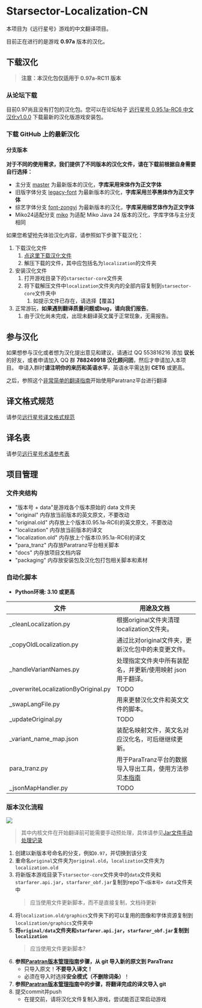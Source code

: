 ﻿# Starsector-Localization-CN

本项目为《远行星号》游戏的中文翻译项目。

目前正在进行的是游戏 **0.97a** 版本的汉化。

## 下载汉化

> **注意：本汉化包仅适用于 0.97a-RC11 版本**

### 从论坛下载

目前0.97尚且没有打包的汉化包。您可以在论坛帖子 [远行星号 0.95.1a-RC6 中文汉化v1.0.0](https://www.fossic.org/thread-3060-1-1.html) 下载最新的汉化版游戏安装包。

### 下载 GitHub 上的最新汉化

#### 分支版本
**对于不同的使用需求，我们提供了不同版本的汉化文件，请在下载前根据自身需要自行选择：**
- 主分支 [master](https://github.com/TruthOriginem/Starsector-Localization-CN/tree/master) 为最新版本的汉化，**字库采用宋体作为正文字体**
- 旧版字体分支 [legacy-font](https://github.com/TruthOriginem/Starsector-Localization-CN/tree/legacy-font) 为最新版本的汉化，**字库采用兰亭黑体作为正文字体**
- 综艺字体分支 [font-zongyi](https://github.com/TruthOriginem/Starsector-Localization-CN/tree/font-zongyi) 为最新版本的汉化，**字库采用综艺体作为正文字体**
- Miko24适配分支 [miko](https://github.com/TruthOriginem/Starsector-Localization-CN/tree/miko) 为适配 Miko Java 24 版本的汉化，字库字体与主分支相同

如果您希望抢先体验汉化内容，请参照如下步骤下载汉化：

1. 下载汉化文件
   1. [点这里下载汉化文件](https://github.com/TruthOriginem/Starsector-Localization-CN/archive/refs/heads/font-zongyi.zip)
   2. 解压下载的文件，其中应包括名为`localization`的文件夹
2. 安装汉化文件
   1. 打开游戏目录下的`starsector-core`文件夹
   2. 将下载解压文件中`localization`文件夹内的全部内容复制到`starsector-core`文件夹中
      1. 如提示文件已存在，请选择【覆盖】
3. 正常游玩，**如果遇到翻译质量问题或bug，请向我们报告**。
   1. 由于汉化尚未完成，出现未翻译英文属于正常现象，无需报告。 

## 参与汉化

如果想参与汉化或者想为汉化提出意见和建议，请通过 QQ 553816216 添加 **议长**的好友，或者申请加入 QQ 群 **788249918 汉化顾问团**，然后才申请加入本项目。
申请入群时**请注明你的来历和英语水平**，英语水平需达到 **CET6** 或更高。

之后，参照这个[非常简单的翻译指南](docs/paratranz/tut_translator.md)开始使用Paratranz平台进行翻译

## 译文格式规范

请参见[远行星号译文格式规范](docs/paratranz/format_standard.md)

## 译名表

请参见[远行星号术语参考表](https://paratranz.cn/projects/3489/terms)

## 项目管理

### 文件夹结构

* "版本号 + data"是游戏各个版本原始的 data 文件夹
* "original" 内存放当前版本的英文原文，不要改动
* "original.old" 内存放上个版本(0.95.1a-RC6)的英文原文，不要改动
* "localization" 内存放当前版本的译文
* "localization.old" 内存放上个版本(0.95.1a-RC6)的译文
* "para_tranz" 内存放Paratranz平台相关脚本
* "docs" 内存放项目文档内容
* "packaging" 内存放安装包及汉化包打包相关脚本和素材

### 自动化脚本

* **Python环境: 3.10 或更高**

| 文件                                  | 用途及文档                                                 |
|-------------------------------------|-------------------------------------------------------|
| _cleanLocalization.py               | 根据original文件夹清理localization文件夹。                       |
| _copyOldLocalization.py             | 通过比对original文件夹，更新汉化包中的未变更文件。                         |
| _handleVariantNames.py              | 处理指定文件夹中所有装配名，并更新/使用映射 json 用于翻译。                     |
| _overwriteLocalizationByOriginal.py | TODO                                                  |
| _swapLangFile.py                    | 用来更替汉化文件和英文文件的脚本。                                     |
| _updateOriginal.py                  | TODO                                                  |
| _variant_name_map.json              | 装配名映射文件，英文名对应汉化名，可后继继续更新。                             |
| para_tranz.py                       | 用于ParaTranz平台的数据导入导出工具，使用方法参见[本指南](docs/paratranz/tut_admin.md) |
| _jsonMapHandler.py                 | TODO                                                  |

### 版本汉化流程

![][flow-chart]

> 其中内核文件在开始翻译前可能需要手动预处理，具体请参见[Jar文件手动处理记录](docs/jar_manual_processing/jar_manual_processing.md)

1. 创建以新版本号命名的分支，例如`0.97`，并切换到该分支
2. 重命名`original`文件夹为`original.old`，`localization`文件夹为`localization.old`
3. 将新版本游戏目录下`starsector-core`文件夹中的`data`文件夹和`starfarer.api.jar`，`starfarer_obf.jar`复制到repo下`<版本号> data`文件夹中
   > 应当使用文件更新脚本，而不是直接复制，文档待更新
4. 将`localization.old/graphics`文件夹下的可以复用的图像和字体资源复制到`localization/graphics`文件夹中
5. **将`original/data`文件夹和`starfarer.api.jar`，`starfarer_obf.jar`复制到`localization`**
   > 应当使用文件更新脚本?
6. **参照[Paratran版本管理指南](docs/paratranz/tut_admin.md)步骤，从 git 导入新的原文到 ParaTranz**
    - 只导入原文！**不要导入译文！**
    - 必须在导入时选择**安全模式（不删除词条）**！
7. **参照[Paratran版本管理指南](docs/paratranz/tut_admin.md)中的步骤，将翻译完成的译文导入 git**
8. 提交commit并push
    - 在提交前，请将汉化文件复制入游戏，尝试能否正常启动游戏

[update_files]:update_files.png
[upload_folder]:upload_folder.png
[unzip]:unzip.png
[advance_filter]:advance_filter.png
[filter_options]:filter_options.png

[flow-chart]:docs/paratranz/flow_chart.png
